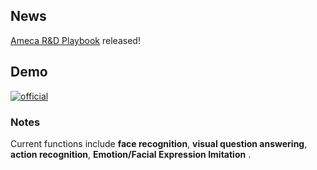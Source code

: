 ## News
[Ameca R&D Playbook](./DEBUG/Ameca%20R&D%20Playbook.md) released!


## Demo
[![official](https://github.com/user-attachments/assets/031261ee-d63f-478a-8639-3f7103891105)](https://www.youtube.com/watch?v=OUDPcn_7pts&t=2s)

<!---[![official](https://github.com/lipzh5/Ameca.github.io/assets/19634813/69bb3dc9-2145-4cf2-94dc-0a7ebc40e7d4)](https://www.youtube.com/watch?v=OUDPcn_7pts&t=2s)-->

### Notes
Current functions include **face recognition**, **visual question answering**, **action recognition**, **Emotion/Facial Expression Imitation** .

